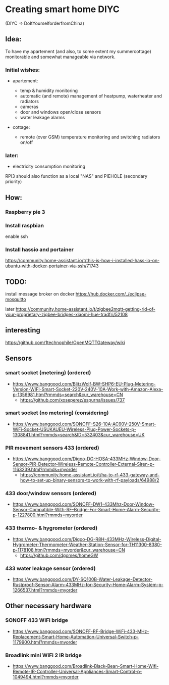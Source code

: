# Creating smart home DIYC
(DIYC => DoItYourselforderfromChina)

## Idea: 
To have my apartement (and also, to some extent my summercottage) monitorable and somewhat manageable via network.

### Initial wishes:
- apartement:
  - temp & humidity monitoring
  - automatic (and remote) management of heatpump, waterheater and radiators
  - cameras
  - door and windows open/close sensors
  - water leakage alarms
  
- cottage:
  - remote (over GSM) temperature monitoring and switching radiators on/off

### later:
- electricity consumption monitoring

RPI3 should also function as a local "NAS" and PIEHOLE (secondary priority)

## How:
### Raspberry pie 3

### Install raspbian
enable ssh

### Install hassio and portainer
https://community.home-assistant.io/t/this-is-how-i-installed-hass-io-on-ubuntu-with-docker-portainer-via-ssh/71743


## TODO:

install message broker on docker
https://hub.docker.com/_/eclipse-mosquitto


later
https://community.home-assistant.io/t/zigbee2mqtt-getting-rid-of-your-proprietary-zigbee-bridges-xiaomi-hue-tradfri/52108


## interesting
https://github.com/1technophile/OpenMQTTGateway/wiki


## Sensors
### smart socket (metering) (ordered)
- https://www.banggood.com/BlitzWolf-BW-SHP6-EU-Plug-Metering-Version-WIFI-Smart-Socket-220V-240V-10A-Work-with-Amazon-Alexa-p-1356981.html?rmmds=search&cur_warehouse=CN
  - https://github.com/xoseperez/espurna/issues/737

### smart socket (no metering) (considering)
- https://www.banggood.com/SONOFF-S26-10A-AC90V-250V-Smart-WiFi-Socket-USUKAUEU-Wireless-Plug-Power-Sockets-p-1308841.html?rmmds=search&ID=532403&cur_warehouse=UK

### PIR movement sensors 433 (ordered)
- https://www.banggood.com/Digoo-DG-HOSA-433MHz-Window-Door-Sensor-PIR-Detector-Wireless-Remote-Controller-External-Siren-p-1163239.html?rmmds=myorder
  - https://community.home-assistant.io/t/ha-to-rf-433-gateway-and-how-to-set-up-binary-sensors-to-work-with-rf-payloads/64988/2

### 433 door/window sensors (ordered)
- https://www.banggood.com/SONOFF-DW1-433Mhz-Door-Window-Sensor-Compatible-With-RF-Bridge-For-Smart-Home-Alarm-Security-p-1227800.html?rmmds=myorder

### 433 thermo- & hygrometer (ordered)
- https://www.banggood.com/Digoo-DG-R8H-433MHz-Wireless-Digital-Hygrometer-Thermometer-Weather-Station-Sensor-for-TH11300-8380-p-1178108.html?rmmds=myorder&cur_warehouse=CN
  - https://github.com/dgomes/homeGW

### 433 water leakage sensor (ordered)
- https://www.banggood.com/DY-SQ100B-Water-Leakage-Detector-Rustproof-Sensor-Alarm-433MHz-for-Security-Home-Alarm-System-p-1266537.html?rmmds=myorder

## Other necessary hardware

### SONOFF 433 WiFi bridge
- https://www.banggood.com/SONOFF-RF-Bridge-WiFi-433-MHz-Replacement-Smart-Home-Automation-Universal-Switch-p-1179900.html?rmmds=myorder

### Broadlink mini WiFi 2 IR bridge
- https://www.banggood.com/Broadlink-Black-Bean-Smart-Home-Wifi-Remote-IR-Controller-Universal-Appliances-Smart-Control-p-1049494.html?rmmds=myorder
